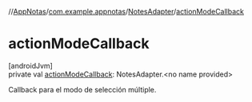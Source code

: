 //[AppNotas](../../../index.md)/[com.example.appnotas](../index.md)/[NotesAdapter](index.md)/[actionModeCallback](action-mode-callback.md)

# actionModeCallback

[androidJvm]\
private val [actionModeCallback](action-mode-callback.md): NotesAdapter.&lt;no name provided&gt;

Callback para el modo de selección múltiple.
